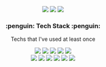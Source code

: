 <p align="center">
<a href="https://programmingbeginner.tistory.com/"><img src="https://img.shields.io/badge/Blog-00B8FC?style=flat-square&logo=Blog&logoColor=white"/></a> 
<img src="https://img.shields.io/badge/cow0107@gmail.com-1A73E8?style=flat-square"/>
<img src="https://img.shields.io/badge/cow0107@naver.com-83B81A?style=flat-square&logo=Naver&logoColor=white"/> 
</p>

<h3 align="center">:penguin: Tech Stack :penguin:</h3>

<p align="center">Techs that I've used at least once</p>

<p align="center">
<img src="https://img.shields.io/badge/Java-007396?style=flat-square&logo=Java&logoColor=white"/> 
<img src="https://img.shields.io/badge/JavaScript-F7DF1E?style=flat-square&logo=JavaScript&logoColor=white"/>
<img src="https://img.shields.io/badge/Python-3766AB?style=flat-square&logo=Python&logoColor=white"/>
<img src="https://img.shields.io/badge/CSS3-1572B6?style=flat-square&logo=CSS3&logoColor=white"/>
<img src="https://img.shields.io/badge/HTML5-E34F26?style=flat-square&logo=HTML5&logoColor=white"/><br>
<img src="https://img.shields.io/badge/jQuery-0769AD?style=flat-square&logo=jQuery&logoColor=white"/>
<img src="https://img.shields.io/badge/Oracle-F80000?style=flat-square&logo=Oracle&logoColor=white"/>
<img src="https://img.shields.io/badge/MySQL-4479A1?style=flat-square&logo=MySQL&logoColor=white"/>
<img src="https://img.shields.io/badge/Spring-6DB33F?style=flat-square&logo=Spring&logoColor=white"/>
<img src="https://img.shields.io/badge/Spring Boot-6DB33F?style=flat-square&logo=Spring Boot&logoColor=white"/>
<img src="https://img.shields.io/badge/Spring Security-6DB33F?style=flat-square&logo=Spring Security&logoColor=white"/>
</p>

